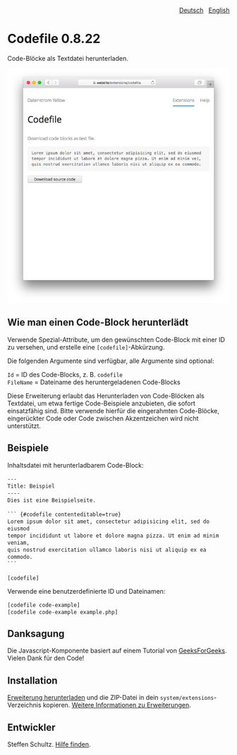 <p align="right"><a href="README-de.md">Deutsch</a> &nbsp; <a href="README.md">English</a></p>

# Codefile 0.8.22

Code-Blöcke als Textdatei herunterladen.

<p align="center"><img src="codefile-screenshot.png?raw=true" alt="Bildschirmfoto"></p>

## Wie man einen Code-Block herunterlädt

Verwende Spezial-Attribute, um den gewünschten Code-Block mit einer ID zu versehen, und erstelle eine `[codefile]`-Abkürzung.

Die folgenden Argumente sind verfügbar, alle Argumente sind optional: 

`Id` = ID des Code-Blocks, z. B. `codefile`  
`FileName` = Dateiname des heruntergeladenen Code-Blocks  

Diese Erweiterung erlaubt das Herunterladen von Code-Blöcken als Textdatei, um etwa fertige Code-Beispiele anzubieten, die sofort einsatzfähig sind. Bitte verwende hierfür die eingerahmten Code-Blöcke, eingerückter Code oder Code zwischen Akzentzeichen wird nicht unterstützt. 

## Beispiele

Inhaltsdatei mit herunterladbarem Code-Block:

    ---
    Title: Beispiel
    ----
    Dies ist eine Beispielseite. 
    
    ``` {#codefile contenteditable=true}
    Lorem ipsum dolor sit amet, consectetur adipisicing elit, sed do eiusmod 
    tempor incididunt ut labore et dolore magna pizza. Ut enim ad minim veniam, 
    quis nostrud exercitation ullamco laboris nisi ut aliquip ex ea commodo. 
    ```

    [codefile]

Verwende eine benutzerdefinierte ID und Dateinamen:

    [codefile code-example]
    [codefile code-example example.php]

## Danksagung

Die Javascript-Komponente basiert auf einem Tutorial von [GeeksForGeeks](https://www.geeksforgeeks.org/how-to-trigger-a-file-download-when-clicking-an-html-button-or-javascript/). Vielen Dank für den Code!

## Installation

[Erweiterung herunterladen](https://github.com/datenstrom/yellow-extensions/raw/main/downloads/codefile.zip) und die ZIP-Datei in dein `system/extensions`-Verzeichnis kopieren. [Weitere Informationen zu Erweiterungen](https://github.com/annaesvensson/yellow-update/tree/main/README-de.md).

## Entwickler

Steffen Schultz. [Hilfe finden](https://datenstrom.se/de/yellow/help/).
